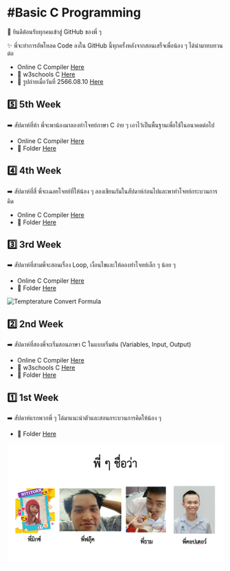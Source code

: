 
# #Basic C Programming

💖 ยินดีต้อนรับทุกคนเข้าสู่ GitHub ของพี่ ๆ

✨ พี่จะทำการอัพโหลด Code ลงใน GitHub นี้ทุกครั้งหลังจากสอนเสร็จเพื่อน้อง ๆ ได้นำมาทบทวนต่อ

 - Online C Compiler [Here](https://www.onlinegdb.com/online_c_compiler)
 - 📗 w3schools C [Here](https://www.w3schools.com/c/index.php)
 - 📸 รูปถ่ายเมื่อวันที่ 2566.08.10 [Here](https://photos.app.goo.gl/34Cj5yWqMt5no2Jc6)

## 5️⃣ 5th Week

 ➡️ สัปดาห์ที่ห้า พี่จะพาน้องมาลองทำโจทย์ภาษา C ง่าย ๆ เอาไว้เป็นพื้นฐานเพื่อใช้ในอนาคตต่อไป
 - Online C Compiler [Here](https://www.onlinegdb.com/online_c_compiler)
 - 📂 Folder [Here](https://github.com/copter4310s/posn/tree/main/5th)

## 4️⃣ 4th Week

 ➡️ สัปดาห์ที่สี่ พี่จะเฉลยโจทย์ที่ให้น้อง ๆ ลองเขียนกันในสัปดาห์ก่อนไปและพาทำโจทย์กระบวนการคิด
 - Online C Compiler [Here](https://www.onlinegdb.com/online_c_compiler)
 - 📂 Folder [Here](https://github.com/copter4310s/posn/tree/main/4th)

## 3️⃣ 3rd Week

 ➡️ สัปดาห์ที่สามพี่จะสอนเรื่อง Loop, เงื่อนไขและให้ลองทำโจทย์เล็ก ๆ น้อย ๆ
 - Online C Compiler [Here](https://www.onlinegdb.com/online_c_compiler)
 - 📂 Folder [Here](https://github.com/copter4310s/posn/tree/main/3rd)

![Tempterature Convert Formula](https://f.ptcdn.info/917/078/000/rkr88o28tv0Xcs4KWOkBt-o.png)
 
## 2️⃣ 2nd Week

 ➡️ สัปดาห์ที่สองพี่จะเริ่มสอนภาษา C ในแบบเริ่มต้น  (Variables, Input, Output)
 - Online C Compiler [Here](https://www.onlinegdb.com/online_c_compiler)
 - 📗 w3schools C [Here](https://www.w3schools.com/c/index.php)
 - 📂 Folder [Here](https://github.com/copter4310s/posn/tree/main/2nd)


## 1️⃣ 1st Week

 ➡️ สัปดาห์แรกพวกพี่ ๆ ได้มาแนะนำตัวและสอนกระบวนการคิดให้น้อง ๆ 
 - 📂 Folder [Here](https://github.com/copter4310s/posn/tree/main/1st)

![Name](https://raw.githubusercontent.com/copter4310s/posn/main/1st/Screenshot%202023-08-16%20220059.png)
